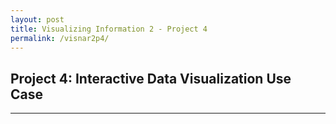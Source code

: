 ```yaml
---
layout: post
title: Visualizing Information 2 - Project 4
permalink: /visnar2p4/
---
```


## Project 4: Interactive Data Visualization Use Case

-----

